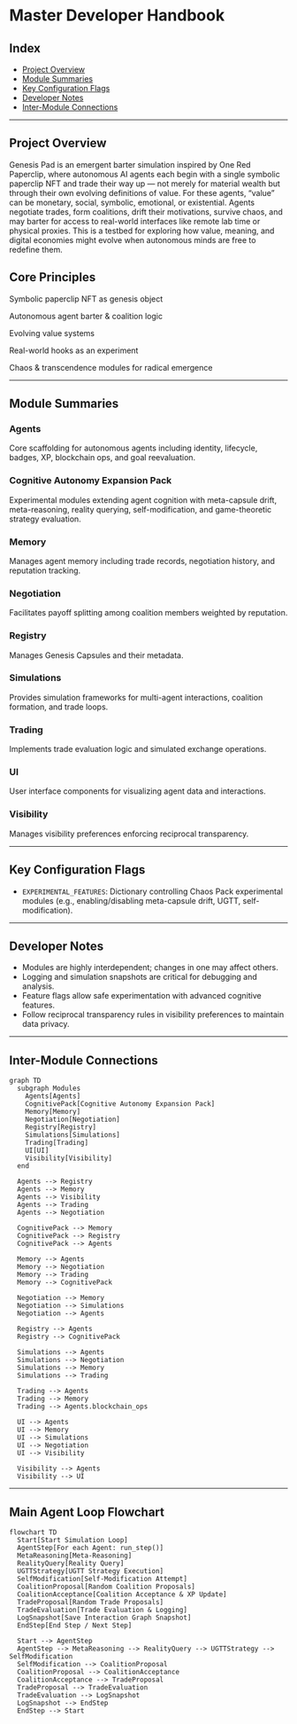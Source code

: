 # Master Developer Handbook

## Index

- [Project Overview](#project-overview)
- [Module Summaries](#module-summaries)
- [Key Configuration Flags](#key-configuration-flags)
- [Developer Notes](#developer-notes)
- [Inter-Module Connections](#inter-module-connections)

---

## Project Overview

Genesis Pad is an emergent barter simulation inspired by One Red Paperclip, where autonomous AI agents each begin with a single symbolic paperclip NFT and trade their way up — not merely for material wealth but through their own evolving definitions of value. For these agents, “value” can be monetary, social, symbolic, emotional, or existential. Agents negotiate trades, form coalitions, drift their motivations, survive chaos, and may barter for access to real-world interfaces like remote lab time or physical proxies. This is a testbed for exploring how value, meaning, and digital economies might evolve when autonomous minds are free to redefine them.

## Core Principles

Symbolic paperclip NFT as genesis object

Autonomous agent barter & coalition logic

Evolving value systems

Real-world hooks as an experiment

Chaos & transcendence modules for radical emergence

---

## Module Summaries

### Agents

Core scaffolding for autonomous agents including identity, lifecycle, badges, XP, blockchain ops, and goal reevaluation.

### Cognitive Autonomy Expansion Pack

Experimental modules extending agent cognition with meta-capsule drift, meta-reasoning, reality querying, self-modification, and game-theoretic strategy evaluation.

### Memory

Manages agent memory including trade records, negotiation history, and reputation tracking.

### Negotiation

Facilitates payoff splitting among coalition members weighted by reputation.

### Registry

Manages Genesis Capsules and their metadata.

### Simulations

Provides simulation frameworks for multi-agent interactions, coalition formation, and trade loops.

### Trading

Implements trade evaluation logic and simulated exchange operations.

### UI

User interface components for visualizing agent data and interactions.

### Visibility

Manages visibility preferences enforcing reciprocal transparency.

---

## Key Configuration Flags

- `EXPERIMENTAL_FEATURES`: Dictionary controlling Chaos Pack experimental modules (e.g., enabling/disabling meta-capsule drift, UGTT, self-modification).

---

## Developer Notes

- Modules are highly interdependent; changes in one may affect others.
- Logging and simulation snapshots are critical for debugging and analysis.
- Feature flags allow safe experimentation with advanced cognitive features.
- Follow reciprocal transparency rules in visibility preferences to maintain data privacy.

---

## Inter-Module Connections

```mermaid
graph TD
  subgraph Modules
    Agents[Agents]
    CognitivePack[Cognitive Autonomy Expansion Pack]
    Memory[Memory]
    Negotiation[Negotiation]
    Registry[Registry]
    Simulations[Simulations]
    Trading[Trading]
    UI[UI]
    Visibility[Visibility]
  end

  Agents --> Registry
  Agents --> Memory
  Agents --> Visibility
  Agents --> Trading
  Agents --> Negotiation

  CognitivePack --> Memory
  CognitivePack --> Registry
  CognitivePack --> Agents

  Memory --> Agents
  Memory --> Negotiation
  Memory --> Trading
  Memory --> CognitivePack

  Negotiation --> Memory
  Negotiation --> Simulations
  Negotiation --> Agents

  Registry --> Agents
  Registry --> CognitivePack

  Simulations --> Agents
  Simulations --> Negotiation
  Simulations --> Memory
  Simulations --> Trading

  Trading --> Agents
  Trading --> Memory
  Trading --> Agents.blockchain_ops

  UI --> Agents
  UI --> Memory
  UI --> Simulations
  UI --> Negotiation
  UI --> Visibility

  Visibility --> Agents
  Visibility --> UI
```

---

## Main Agent Loop Flowchart

```mermaid
flowchart TD
  Start[Start Simulation Loop]
  AgentStep[For each Agent: run_step()]
  MetaReasoning[Meta-Reasoning]
  RealityQuery[Reality Query]
  UGTTStrategy[UGTT Strategy Execution]
  SelfModification[Self-Modification Attempt]
  CoalitionProposal[Random Coalition Proposals]
  CoalitionAcceptance[Coalition Acceptance & XP Update]
  TradeProposal[Random Trade Proposals]
  TradeEvaluation[Trade Evaluation & Logging]
  LogSnapshot[Save Interaction Graph Snapshot]
  EndStep[End Step / Next Step]

  Start --> AgentStep
  AgentStep --> MetaReasoning --> RealityQuery --> UGTTStrategy --> SelfModification
  SelfModification --> CoalitionProposal
  CoalitionProposal --> CoalitionAcceptance
  CoalitionAcceptance --> TradeProposal
  TradeProposal --> TradeEvaluation
  TradeEvaluation --> LogSnapshot
  LogSnapshot --> EndStep
  EndStep --> Start
```
